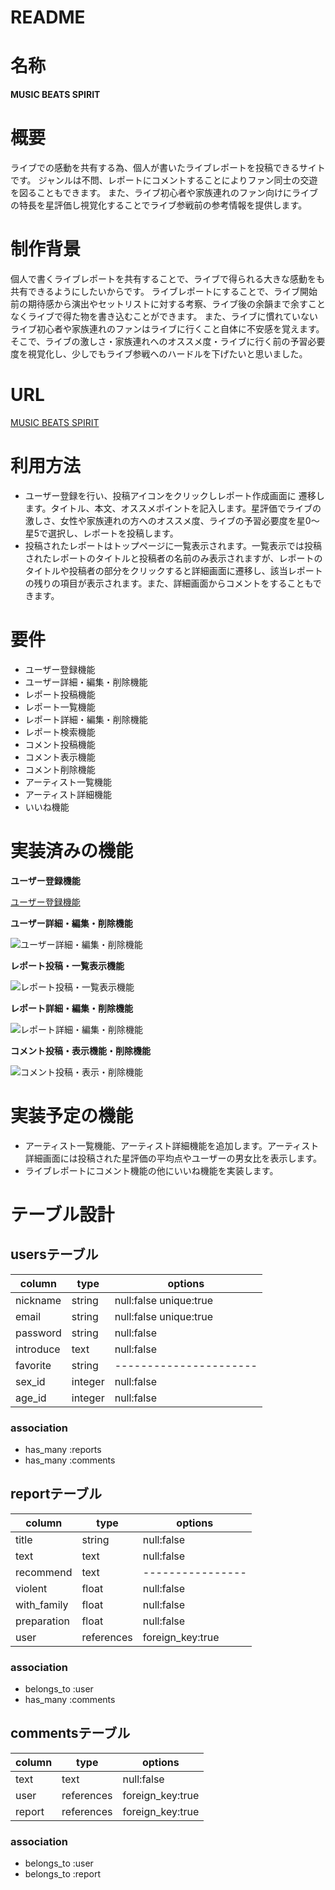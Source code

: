 # README

# 名称

**MUSIC BEATS SPIRIT**

# 概要

ライブでの感動を共有する為、個人が書いたライブレポートを投稿できるサイトです。
ジャンルは不問、レポートにコメントすることによりファン同士の交遊を図ることもできます。
また、ライブ初心者や家族連れのファン向けにライブの特長を星評価し視覚化することでライブ参戦前の参考情報を提供します。

# 制作背景

個人で書くライブレポートを共有することで、ライブで得られる大きな感動をも共有できるようにしたいからです。
ライブレポートにすることで、ライブ開始前の期待感から演出やセットリストに対する考察、ライブ後の余韻まで余すことなくライブで得た物を書き込むことができます。
また、ライブに慣れていないライブ初心者や家族連れのファンはライブに行くこと自体に不安感を覚えます。そこで、ライブの激しさ・家族連れへのオススメ度・ライブに行く前の予習必要度を視覚化し、少しでもライブ参戦へのハードルを下げたいと思いました。

# URL

[MUSIC BEATS SPIRIT](https://music-beats-spirit.herokuapp.com/)

# 利用方法

- ユーザー登録を行い、投稿アイコンをクリックしレポート作成画面に 遷移します。タイトル、本文、オススメポイントを記入します。星評価でライブの激しさ、女性や家族連れの方へのオススメ度、ライブの予習必要度を星0〜星5で選択し、レポートを投稿します。
- 投稿されたレポートはトップページに一覧表示されます。一覧表示では投稿されたレポートのタイトルと投稿者の名前のみ表示されますが、レポートのタイトルや投稿者の部分をクリックすると詳細画面に遷移し、該当レポートの残りの項目が表示されます。また、詳細画面からコメントをすることもできます。

#  要件

- ユーザー登録機能
- ユーザー詳細・編集・削除機能
- レポート投稿機能
- レポート一覧機能
- レポート詳細・編集・削除機能
- レポート検索機能
- コメント投稿機能
- コメント表示機能
- コメント削除機能
- アーティスト一覧機能
- アーティスト詳細機能
- いいね機能

# 実装済みの機能

**ユーザー登録機能**


[ユーザー登録機能](https://gyazo.com/c9e67ffdbd1735a3872870b35022ea6a)

**ユーザー詳細・編集・削除機能**

![ユーザー詳細・編集・削除機能](https://gyazo.com/350af313b569e5ea1ac2c727dc0aa728.gif)

**レポート投稿・一覧表示機能**

![レポート投稿・一覧表示機能](https://gyazo.com/8d190adb2c9b7ca3ee10cbe4f3304288.gif)

**レポート詳細・編集・削除機能**

![レポート詳細・編集・削除機能](https://gyazo.com/02c40f88497a6589be2f925460c72737.gif)

**コメント投稿・表示機能・削除機能**

![コメント投稿・表示・削除機能](https://gyazo.com/21a6f0f1012b039e62b804d74f6a22d1.gif)

# 実装予定の機能

- アーティスト一覧機能、アーティスト詳細機能を追加します。アーティスト詳細画面には投稿された星評価の平均点やユーザーの男女比を表示します。
- ライブレポートにコメント機能の他にいいね機能を実装します。

# テーブル設計

## usersテーブル

|   column  |   type  |         options        |
| --------- | ------- | ---------------------- |
|  nickname |  string | null:false unique:true |
|   email   |  string | null:false unique:true |
|  password |  string |       null:false       |
| introduce |   text  |       null:false       |
|  favorite |  string | ---------------------- |
|   sex_id  | integer |       null:false       |
|   age_id  | integer |       null:false       |

### association

- has_many :reports
- has_many :comments

## reportテーブル

|    column   |     type   |      options     |
| ----------- | ---------- | ---------------- |
|    title    |   string   |    null:false    |
|     text    |    text    |    null:false    |
|  recommend  |    text    | ---------------- |
|   violent   |    float   |    null:false    |
| with_family |    float   |    null:false    |
| preparation |    float   |    null:false    |
|     user    | references | foreign_key:true |

### association

- belongs_to :user
- has_many :comments

## commentsテーブル

| column |    type    |     options      |
| ------ | ---------- | ---------------- |
|  text  |    text    |    null:false    |
|  user  | references | foreign_key:true |
| report | references | foreign_key:true |

### association

- belongs_to :user
- belongs_to :report